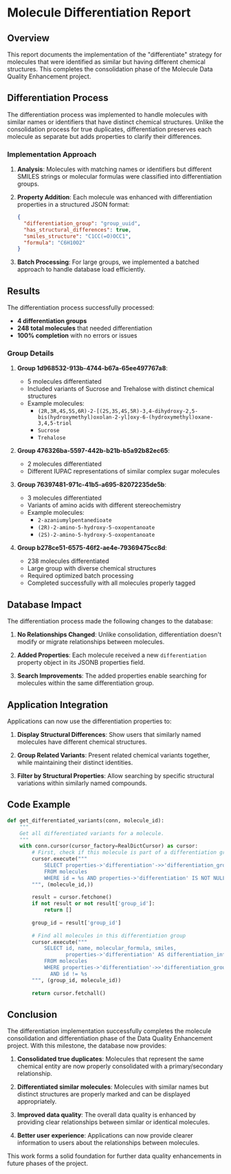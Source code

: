 # Molecule Differentiation Report

## Overview

This report documents the implementation of the "differentiate" strategy for molecules that were identified as similar but having different chemical structures. This completes the consolidation phase of the Molecule Data Quality Enhancement project.

## Differentiation Process

The differentiation process was implemented to handle molecules with similar names or identifiers that have distinct chemical structures. Unlike the consolidation process for true duplicates, differentiation preserves each molecule as separate but adds properties to clarify their differences.

### Implementation Approach

1. **Analysis**: Molecules with matching names or identifiers but different SMILES strings or molecular formulas were classified into differentiation groups.

2. **Property Addition**: Each molecule was enhanced with differentiation properties in a structured JSON format:
   ```json
   {
     "differentiation_group": "group_uuid",
     "has_structural_differences": true,
     "smiles_structure": "C1CC(=O)OCC1",
     "formula": "C6H10O2"
   }
   ```

3. **Batch Processing**: For large groups, we implemented a batched approach to handle database load efficiently.

## Results

The differentiation process successfully processed:

- **4 differentiation groups**
- **248 total molecules** that needed differentiation
- **100% completion** with no errors or issues

### Group Details

1. **Group 1d968532-913b-4744-b67a-65ee497767a8**:
   - 5 molecules differentiated
   - Included variants of Sucrose and Trehalose with distinct chemical structures
   - Example molecules:
     - `(2R,3R,4S,5S,6R)-2-[(2S,3S,4S,5R)-3,4-dihydroxy-2,5-bis(hydroxymethyl)oxolan-2-yl]oxy-6-(hydroxymethyl)oxane-3,4,5-triol`
     - `Sucrose`
     - `Trehalose`

2. **Group 476326ba-5597-442b-b21b-b5a92b82ec65**:
   - 2 molecules differentiated
   - Different IUPAC representations of similar complex sugar molecules

3. **Group 76397481-971c-41b5-a695-82072235de5b**:
   - 3 molecules differentiated
   - Variants of amino acids with different stereochemistry
   - Example molecules:
     - `2-azaniumylpentanedioate`
     - `(2R)-2-amino-5-hydroxy-5-oxopentanoate`
     - `(2S)-2-amino-5-hydroxy-5-oxopentanoate`

4. **Group b278ce51-6575-46f2-ae4e-79369475cc8d**:
   - 238 molecules differentiated
   - Large group with diverse chemical structures
   - Required optimized batch processing
   - Completed successfully with all molecules properly tagged

## Database Impact

The differentiation process made the following changes to the database:

1. **No Relationships Changed**: Unlike consolidation, differentiation doesn't modify or migrate relationships between molecules.

2. **Added Properties**: Each molecule received a new `differentiation` property object in its JSONB properties field.

3. **Search Improvements**: The added properties enable searching for molecules within the same differentiation group.

## Application Integration

Applications can now use the differentiation properties to:

1. **Display Structural Differences**: Show users that similarly named molecules have different chemical structures.

2. **Group Related Variants**: Present related chemical variants together, while maintaining their distinct identities.

3. **Filter by Structural Properties**: Allow searching by specific structural variations within similarly named compounds.

## Code Example

```python
def get_differentiated_variants(conn, molecule_id):
    """
    Get all differentiated variants for a molecule.
    """
    with conn.cursor(cursor_factory=RealDictCursor) as cursor:
        # First, check if this molecule is part of a differentiation group
        cursor.execute("""
            SELECT properties->'differentiation'->>'differentiation_group' AS group_id
            FROM molecules
            WHERE id = %s AND properties->'differentiation' IS NOT NULL
        """, (molecule_id,))
        
        result = cursor.fetchone()
        if not result or not result['group_id']:
            return []
            
        group_id = result['group_id']
        
        # Find all molecules in this differentiation group
        cursor.execute("""
            SELECT id, name, molecular_formula, smiles, 
                   properties->'differentiation' AS differentiation_info
            FROM molecules
            WHERE properties->'differentiation'->>'differentiation_group' = %s
              AND id != %s
        """, (group_id, molecule_id))
        
        return cursor.fetchall()
```

## Conclusion

The differentiation implementation successfully completes the molecule consolidation and differentiation phase of the Data Quality Enhancement project. With this milestone, the database now provides:

1. **Consolidated true duplicates**: Molecules that represent the same chemical entity are now properly consolidated with a primary/secondary relationship.

2. **Differentiated similar molecules**: Molecules with similar names but distinct structures are properly marked and can be displayed appropriately.

3. **Improved data quality**: The overall data quality is enhanced by providing clear relationships between similar or identical molecules.

4. **Better user experience**: Applications can now provide clearer information to users about the relationships between molecules.

This work forms a solid foundation for further data quality enhancements in future phases of the project.